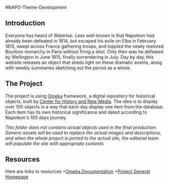 #NAPO-Theme-Development


Introduction
-------
Everyone has heard of Waterloo.
Less well-known is that Napoleon had already been defeated in 1814, but escaped his exile on Elba in February 1815,
swept across France gathering troops, and toppled the newly restored Bourbon monarchy in Paris without firing a shot.
Only then was he defeated by Wellington in June 1815, finally surrendering in July.
Day by day, this website releases an object that sheds light on these dramatic events,
along with weekly summaries sketching out the period as a whole. 

The Project
------
The project is using [Omeka](http://www.omeka.org) framework, a digital repository for historical objects, built by [Center for History and New Media](http://chnm.gmu.edu/). The idea is to display over 100 objects in a way that each day display one item from the database. Each item has its own historical significance and dated according to Napoleon's 100 days journey.

*This folder does not contains actual objects used in the final production. Generic assets will be used to replace the actual images and descriptions, and when the whole project is ported to the actual site, the editorial team will populate the site with appropriate contents*

Resources
-------
Here are links to resources
+[Omeka Documentation](http://omeka.readthedocs.org/en/latest/index.html)
+[Project General Homepage](http://www2.warwick.ac.uk/fac/cross_fac/ehrc/events/100days/)
